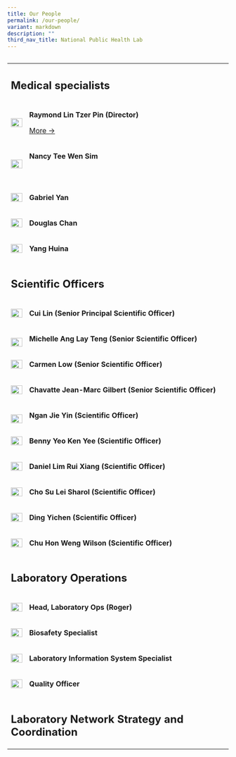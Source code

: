 ```yaml
---
title: Our People
permalink: /our-people/
variant: markdown
description: ""
third_nav_title: National Public Health Lab
---
```

<h2></h2>
<p></p>
<table>
<tbody>
<tr>
<td rowspan="1" colspan="2">
<h2>Medical specialists</h2>
</td>
</tr>
<tr>
<td rowspan="1" colspan="1">
<div class="isomer-image-wrapper">
<img style="width: 100%;" height="auto" width="100%" alt="" src="/images/Raymond_Lin.jpg">
</div>
</td>
<td rowspan="1" colspan="1">
<p><strong>Raymond Lin Tzer Pin (Director)</strong>
</p>
<p></p>
<p><a href="/" rel="noopener noreferrer nofollow" target="_blank">More -&gt;</a>
</p>
</td>
</tr>
<tr>
<td rowspan="1" colspan="1">
<div class="isomer-image-wrapper">
<img style="width: 100%;" height="auto" width="100%" alt="" src="/images/4_3.png">
</div>
</td>
<td rowspan="1" colspan="1">
<p><strong>Nancy Tee Wen Sim</strong>
</p>
<p>
<br>
</p>
</td>
</tr>
<tr>
<td rowspan="1" colspan="1">
<div class="isomer-image-wrapper">
<img style="width: 100%;" height="auto" width="100%" alt="" src="/images/4_3.png">
</div>
</td>
<td rowspan="1" colspan="1">
<p><strong>Gabriel Yan</strong>
</p>
<p></p>
</td>
</tr>
<tr>
<td rowspan="1" colspan="1">
<div class="isomer-image-wrapper">
<img style="width: 100%;" height="auto" width="100%" alt="" src="/images/4_3.png">
</div>
</td>
<td rowspan="1" colspan="1">
<p><strong>Douglas Chan</strong>
</p>
</td>
</tr>
<tr>
<td rowspan="1" colspan="1">
<div class="isomer-image-wrapper">
<img style="width: 100%;" height="auto" width="100%" alt="" src="/images/4_3.png">
</div>
</td>
<td rowspan="1" colspan="1">
<p><strong>Yang Huina</strong>
</p>
</td>
</tr>
<tr>
<td rowspan="1" colspan="2">
<p></p>
<h2>Scientific Officers</h2>
</td>
</tr>
<tr>
<td rowspan="1" colspan="1">
<div class="isomer-image-wrapper">
<img style="width: 100%;" height="auto" width="100%" alt="" src="/images/4_3.png">
</div>
</td>
<td rowspan="1" colspan="1">
<p><strong>Cui Lin (Senior Principal Scientific Officer)</strong>
</p>
<p></p>
</td>
</tr>
<tr>
<td rowspan="1" colspan="1">
<p></p>
<div class="isomer-image-wrapper">
<img style="width: 100%" height="auto" width="100%" alt="" src="/images/Dr_Michelle_Ang.jpg">
</div>
</td>
<td rowspan="1" colspan="1">
<p><strong>Michelle Ang Lay Teng (Senior Scientific Officer)</strong>
</p>
<p></p>
</td>
</tr>
<tr>
<td rowspan="1" colspan="1">
<div class="isomer-image-wrapper">
<img style="width: 100%" height="auto" width="100%" alt="" src="/images/Dr_Carmen_Low.png">
</div>
</td>
<td rowspan="1" colspan="1">
<p><strong>Carmen Low (Senior Scientific Officer)</strong>
</p>
<p></p>
</td>
</tr>
<tr>
<td rowspan="1" colspan="1">
<div class="isomer-image-wrapper">
<img style="width: 100%" height="auto" width="100%" alt="" src="/images/Dr_Jean_Marc_Chavatte.png">
</div>
</td>
<td rowspan="1" colspan="1">
<p><strong>Chavatte Jean-Marc Gilbert (Senior Scientific Officer)</strong>
</p>
</td>
</tr>
<tr>
<td rowspan="1" colspan="1">
<p></p>
<div class="isomer-image-wrapper">
<img style="width: 100%" height="auto" width="100%" alt="" src="/images/Dr_Grace_Ngan_Jie_Yin.png">
</div>
</td>
<td rowspan="1" colspan="1">
<p><strong>Ngan Jie Yin (Scientific Officer)</strong>
</p>
</td>
</tr>
<tr>
<td rowspan="1" colspan="1">
<div class="isomer-image-wrapper">
<img style="width: 100%" height="auto" width="100%" alt="" src="/images/Dr_Benny_Yeo_Ken_Yee.png">
</div>
</td>
<td rowspan="1" colspan="1">
<p><strong>Benny Yeo Ken Yee (Scientific Officer)</strong>
</p>
</td>
</tr>
<tr>
<td rowspan="1" colspan="1">
<div class="isomer-image-wrapper">
<img style="width: 100%" height="auto" width="100%" alt="" src="/images/Dr_Daniel_Lim.jpg">
</div>
</td>
<td rowspan="1" colspan="1">
<p><strong>Daniel Lim Rui Xiang (Scientific Officer)</strong>
</p>
</td>
</tr>
<tr>
<td rowspan="1" colspan="1">
<div class="isomer-image-wrapper">
<img style="width: 100%" height="auto" width="100%" alt="" src="/images/Dr_Sharol_Cho.jpg">
</div>
</td>
<td rowspan="1" colspan="1">
<p><strong>Cho Su Lei Sharol (Scientific Officer)</strong>
</p>
</td>
</tr>
<tr>
<td rowspan="1" colspan="1">
<div class="isomer-image-wrapper">
<img style="width: 100%" height="auto" width="100%" alt="" src="/images/Dr_Ding_Yichen.jpg">
</div>
</td>
<td rowspan="1" colspan="1">
<p><strong>Ding Yichen (Scientific Officer)</strong>
</p>
</td>
</tr>
<tr>
<td rowspan="1" colspan="1">
<div class="isomer-image-wrapper">
<img style="width: 100%;" height="auto" width="100%" alt="" src="/images/4_3.png">
</div>
</td>
<td rowspan="1" colspan="1">
<p><strong>Chu Hon Weng Wilson (Scientific Officer)</strong>
</p>
</td>
</tr>
<tr>
<td rowspan="1" colspan="2">
<p></p>
<h2>Laboratory Operations</h2>
</td>
</tr>
<tr>
<td rowspan="1" colspan="1">
<div class="isomer-image-wrapper">
<img style="width: 100%;" height="auto" width="100%" alt="" src="/images/4_3.png">
</div>
</td>
<td rowspan="1" colspan="1">
<p><strong>Head, Laboratory Ops (Roger)</strong>
</p>
</td>
</tr>
<tr>
<td rowspan="1" colspan="1">
<div class="isomer-image-wrapper">
<img style="width: 100%;" height="auto" width="100%" alt="" src="/images/4_3.png">
</div>
</td>
<td rowspan="1" colspan="1">
<p><strong>Biosafety Specialist</strong>
</p>
<p></p>
</td>
</tr>
<tr>
<td rowspan="1" colspan="1">
<div class="isomer-image-wrapper">
<img style="width: 100%;" height="auto" width="100%" alt="" src="/images/4_3.png">
</div>
</td>
<td rowspan="1" colspan="1">
<p><strong>Laboratory Information System Specialist</strong>
</p>
<p></p>
</td>
</tr>
<tr>
<td rowspan="1" colspan="1">
<div class="isomer-image-wrapper">
<img style="width: 100%;" height="auto" width="100%" alt="" src="/images/4_3.png">
</div>
</td>
<td rowspan="1" colspan="1">
<p><strong>Quality Officer</strong>
</p>
</td>
</tr>
<tr>
<td rowspan="1" colspan="2">
<p></p>
<h2>Laboratory Network Strategy and Coordination</h2>
</td>
</tr>
</tbody>
</table>
<p></p>